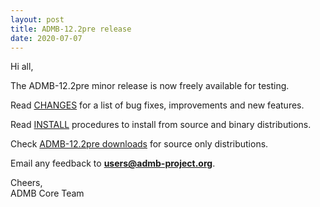 ```yaml
---
layout: post
title: ADMB-12.2pre release
date: 2020-07-07
---
```


Hi all,  

The ADMB-12.2pre minor release is now freely available for testing.  


Read [CHANGES](https://github.com/admb-project/admb/blob/admb-12.2pre/CHANGES.md) for a list of bug fixes, improvements and new features.  


Read [INSTALL](https://github.com/admb-project/admb/blob/admb-12.2pre/INSTALL.md) procedures to install from source and binary distributions.  


Check [ADMB-12.2pre downloads](https://github.com/admb-project/admb/releases/tag/admb-12.2pre) for source only distributions.  

Email any feedback to **users@admb-project.org**.  

Cheers,  
ADMB Core Team  

